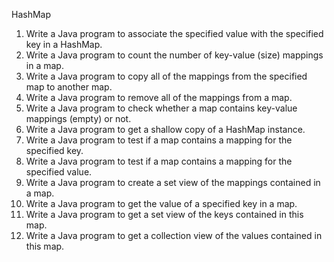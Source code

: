 HashMap

1. Write a Java program to associate the specified value with the specified key in a HashMap.
2. Write a Java program to count the number of key-value (size) mappings in a map.
3. Write a Java program to copy all of the mappings from the specified map to another map.
4. Write a Java program to remove all of the mappings from a map.
5. Write a Java program to check whether a map contains key-value mappings (empty) or not.
6. Write a Java program to get a shallow copy of a HashMap instance.
7. Write a Java program to test if a map contains a mapping for the specified key.
8. Write a Java program to test if a map contains a mapping for the specified value.
9. Write a Java program to create a set view of the mappings contained in a map.
10. Write a Java program to get the value of a specified key in a map.
11. Write a Java program to get a set view of the keys contained in this map.
12. Write a Java program to get a collection view of the values contained in this map.
